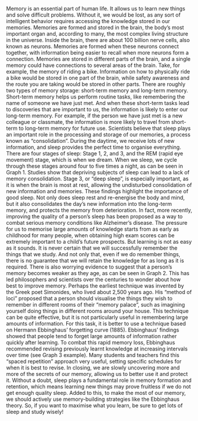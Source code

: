 Memory is an essential part of human life. It allows us to learn new things and solve difficult problems. Without it, we would be lost, as any sort of intelligent behavior requires accessing the knowledge stored in our memories. Memories are formed and stored in the brain, the body’s most important organ and, according to many, the most complex living structure in the universe.
Inside the brain, there are about 100 billion nerve cells, also known as neurons. Memories are formed when these neurons connect together, with information being easier to recall when more neurons form a connection. Memories are stored in different parts of the brain, and a single memory could have connections to several areas of the brain. Take, for example, the memory of riding a bike. Information on how to physically ride a bike would be stored in one part of the brain, while safety awareness and the route you are taking would be stored in other parts.
There are roughly two types of memory storage: short-term memory and long-term memory. Short-term memory helps us perform routine tasks, like remembering the name of someone we have just met. And when these short-term tasks lead to discoveries that are important to us, the information is likely to enter our long-term memory. For example, if the person we have just met is a new colleague or classmate, the information is more likely to travel from short-term to long-term memory for future use.
Scientists believe that sleep plays an important role in the processing and storage of our memories, a process known as “consolidation”. During the daytime, we receive lots of new information, and sleep provides the perfect time to organise everything. There are four stages of sleep: Stage 1, 2, and 3, and the REM (rapid eye movement) stage, which is when we dream. When we sleep, we cycle through these stages around four to five times a night, as can be seen in Graph 1. Studies show that depriving subjects of sleep can lead to a lack of memory consolidation. Stage 3, or “deep sleep”, is especially important, as it is when the brain is most at rest, allowing the undisturbed consolidation of new information and memories. These findings highlight the importance of good sleep. Not only does sleep rest and re-energise the body and mind, but it also consolidates the day’s new information into the long-term memory, and protects the memory from deterioration. In fact, more recently, improving the quality of a person’s sleep has been proposed as a way to combat serious memory conditions like Alzheimer’s disease.
The pressure for us to memorise large amounts of knowledge starts from as early as childhood for many people, when obtaining high exam scores can be extremely important to a child’s future prospects. But learning is not as easy as it sounds. It is never certain that we will successfully remember the things that we study. And not only that, even if we do remember things, there is no guarantee that we will retain the knowledge for as long as it is required. There is also worrying evidence to suggest that a person’s memory becomes weaker as they age, as can be seen in Graph 2. This has led philosophers and scientists over the centuries to wonder about how best to improve memory. Perhaps the earliest technique was invented by the Greek poet Simonides, who lived about 2,500 years ago. His “method of loci” proposed that a person should visualise the things they wish to remember in different rooms of their “memory palace”, such as imagining yourself doing things in different rooms around your house. This technique can be quite effective, but it is not particularly useful in remembering large amounts of information. For this task, it is better to use a technique based on Hermann Ebbinghaus’ forgetting curve (1885). Ebbinghaus’ findings showed that people tend to forget large amounts of information rather quickly after learning. To combat this rapid memory loss, Ebbinghaus recommended revising previously learnt knowledge at increasing intervals over time (see Graph 3 example). Many students and teachers find this “spaced repetition” approach very useful, setting specific schedules for when it is best to revise.
In closing, we are slowly uncovering more and more of the secrets of our memory, allowing us to better use it and protect it. Without a doubt, sleep plays a fundamental role in memory formation and retention, which means learning new things may prove fruitless if we do not get enough quality sleep. Added to this, to make the most of our memory, we should actively use memory-building strategies like the Ebbinghaus theory. So, if you want to maximise what you learn, be sure to get lots of sleep and study wisely!

